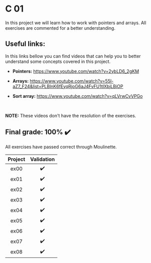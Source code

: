 # C 01

In this project we will learn how to work with pointers and arrays. All exercises are commented for a better understanding.


## Useful links:
In this links bellow you can find videos that can help you to better understand some concepts covered in this project.
<br>

* **Pointers:** https://www.youtube.com/watch?v=2ybLD6_2gKM

* **Arrays:** https://www.youtube.com/watch?v=55l-aZ7_F24&list=PLBlnK6fEyqRjoG6aJ4FvFU1tlXbjLBiOP

* **Sort array:** https://www.youtube.com/watch?v=qLVrwCvVPGo
<br>

**NOTE:** These videos don't have the resolution of the exercises.

## Final grade: 100% :heavy_check_mark:
All exercises have passed correct through Moulinette.

| Project | Validation |
|:----:|:------------------:|
| ex00 | :heavy_check_mark: |
| ex01 | :heavy_check_mark: |
| ex02 | :heavy_check_mark: |
| ex03 | :heavy_check_mark: |
| ex04 | :heavy_check_mark: |
| ex05 | :heavy_check_mark: |
| ex06 | :heavy_check_mark: |
| ex07 | :heavy_check_mark: |
| ex08 | :heavy_check_mark: |